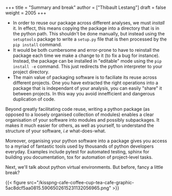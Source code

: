 +++
title = "Summary and break"
author = ["Thibault Lestang"]
draft = false
weight = 2005
+++

-   In order to reuse our package across different analyses, we must _install_ it.
    In effect, this means copying the package into a directory that is in the python path.
    This shouldn't be done manually, but instead using the `setuptools` package to write a
    `setup.py` file that is then processed by the `pip install` command.
-   It would be both cumbersome and error-prone to have to reinstall the package each time
    we make a change to it (to fix a bug for instance). Instead, the package can be installed
    in "editable" mode using the `pip install -e` command. This just redirects the python
    interpreter to your project directory.
-   The main value of packaging software is to faciliate its reuse across different projects.
    One you have extracted the right operations into a package that is independant of your
    analysis, you can easily "share" it between projects. In this way you avoid innefficient
    and dangerous duplication of code.

Beyond greatly facilitating code reuse, writing a python package (as opposed to a loosely
organised collection of modules) enables a clear organisation of your software into modules
and possibly subpackages. It makes it much easier for others, as well as yourself, to
understand the structure of your software, _i.e_ what-does-what.

Moreover, organising your python software into a package gives you access to a myriad
of fantastic tools used by thousands of python developers everyday. Examples include
pytest for automated testing, sphinx for building you documentation, tox for automation
of project-level tasks.

Next, we'll talk about python virtual environments. But before, fancy a little break?

{{< figure src="/kisspng-cafe-coffee-cup-tea-cafe-graphic-5ac8dcf5aa0815.5906502615231132056965.png" >}}
